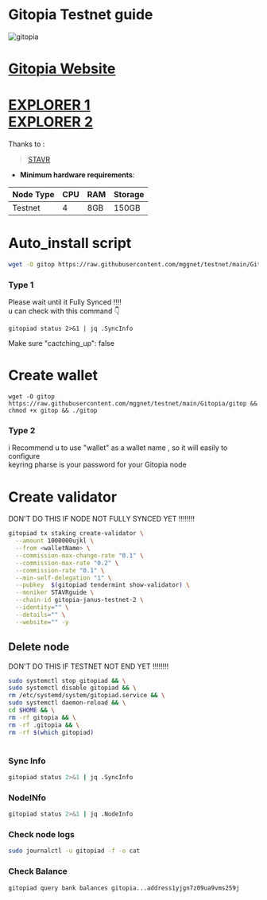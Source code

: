 # Gitopia Testnet guide

![gitopia](https://user-images.githubusercontent.com/44331529/200920964-90530a1f-8225-4021-923c-43712c00bb21.png)

[Gitopia Website](https://gitopia.com/home)
=
[EXPLORER 1](https://explorer.stavr.tech/gitopia-testnet/staking) \
[EXPLORER 2](https://explorer.gitopia.com/)
=
Thanks to :
> [STAVR](https://github.com/obajay)

- **Minimum hardware requirements**:

| Node Type |CPU | RAM  | Storage  | 
|-----------|----|------|----------|
| Testnet   |   4|  8GB | 150GB    |


# Auto_install script
```bash
wget -O gitop https://raw.githubusercontent.com/mggnet/testnet/main/Gitopia/gitop && chmod +x gitop && ./gitop
```
### Type 1
Please wait until it Fully Synced ‼‼ <br>
u can check with this command 👇
```
gitopiad status 2>&1 | jq .SyncInfo
```
Make sure "cactching_up": false

# Create wallet
```
wget -O gitop https://raw.githubusercontent.com/mggnet/testnet/main/Gitopia/gitop && chmod +x gitop && ./gitop
```
### Type 2
i Recommend u to use "wallet" as a wallet name , so it will easily to configure <br>
keyring pharse is your password for your Gitopia node

# Create validator
DON'T DO THIS IF NODE NOT FULLY SYNCED YET ‼‼‼‼
```bash
gitopiad tx staking create-validator \
  --amount 1000000ujkl \
  --from <walletName> \
  --commission-max-change-rate "0.1" \
  --commission-max-rate "0.2" \
  --commission-rate "0.1" \
  --min-self-delegation "1" \
  --pubkey  $(gitopiad tendermint show-validator) \
  --moniker STAVRguide \
  --chain-id gitopia-janus-testnet-2 \
  --identity="" \
  --details="" \
  --website="" -y
```

## Delete node
DON'T DO THIS IF TESTNET NOT END YET ‼‼‼‼
```bash
sudo systemctl stop gitopiad && \
sudo systemctl disable gitopiad && \
rm /etc/systemd/system/gitopiad.service && \
sudo systemctl daemon-reload && \
cd $HOME && \
rm -rf gitopia && \
rm -rf .gitopia && \
rm -rf $(which gitopiad)
```
#
### Sync Info
```bash
gitopiad status 2>&1 | jq .SyncInfo
```
### NodeINfo
```bash
gitopiad status 2>&1 | jq .NodeInfo
```
### Check node logs
```bash
sudo journalctl -u gitopiad -f -o cat
```
### Check Balance
```bash
gitopiad query bank balances gitopia...address1yjgn7z09ua9vms259j
```
